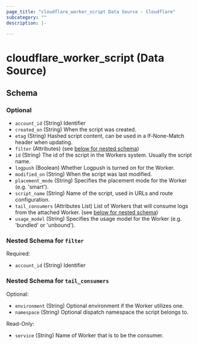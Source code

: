 ```yaml
---
page_title: "cloudflare_worker_script Data Source - Cloudflare"
subcategory: ""
description: |-
  
---
```


# cloudflare_worker_script (Data Source)




<!-- schema generated by tfplugindocs -->
## Schema

### Optional

- `account_id` (String) Identifier
- `created_on` (String) When the script was created.
- `etag` (String) Hashed script content, can be used in a If-None-Match header when updating.
- `filter` (Attributes) (see [below for nested schema](#nestedatt--filter))
- `id` (String) The id of the script in the Workers system. Usually the script name.
- `logpush` (Boolean) Whether Logpush is turned on for the Worker.
- `modified_on` (String) When the script was last modified.
- `placement_mode` (String) Specifies the placement mode for the Worker (e.g. 'smart').
- `script_name` (String) Name of the script, used in URLs and route configuration.
- `tail_consumers` (Attributes List) List of Workers that will consume logs from the attached Worker. (see [below for nested schema](#nestedatt--tail_consumers))
- `usage_model` (String) Specifies the usage model for the Worker (e.g. 'bundled' or 'unbound').

<a id="nestedatt--filter"></a>
### Nested Schema for `filter`

Required:

- `account_id` (String) Identifier


<a id="nestedatt--tail_consumers"></a>
### Nested Schema for `tail_consumers`

Optional:

- `environment` (String) Optional environment if the Worker utilizes one.
- `namespace` (String) Optional dispatch namespace the script belongs to.

Read-Only:

- `service` (String) Name of Worker that is to be the consumer.


